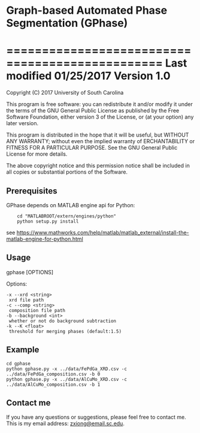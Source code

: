 # Graph-based Automated Phase Segmentation (GPhase)
================================================
Last modified 01/25/2017
Version 1.0
================================================
Copyright (C) 2017 University of South Carolina

This program is free software: you can redistribute it and/or modify
it under the terms of the GNU General Public License as published by
the Free Software Foundation, either version 3 of the License, or
(at your option) any later version.

This program is distributed in the hope that it will be useful,
but WITHOUT ANY WARRANTY; without even the implied warranty of
ERCHANTABILITY or FITNESS FOR A PARTICULAR PURPOSE. See the
GNU General Public License for more details.

The above copyright notice and this permission notice shall be included in
all copies or substantial portions of the Software.

## Prerequisites

GPhase depends on MATLAB engine api for Python:
```
    cd "MATLABROOT/extern/engines/python"
    python setup.py install
```
see https://www.mathworks.com/help/matlab/matlab_external/install-the-matlab-engine-for-python.html

## Usage

gphase [OPTIONS]

Options:
    
    -x --xrd <string>
     xrd file path
    -c --comp <string>
     composition file path
    -b --background <int>
     whether or not do background subtraction
    -k --K <float>
     threshold for merging phases (default:1.5)

## Example
```
cd gphase
python gphase.py -x ../data/FePdGa_XRD.csv -c ../data/FePdGa_composition.csv -b 0
python gphase.py -x ../data/AlCuMo_XRD.csv -c ../data/AlCuMo_composition.csv -b 1
```
## Contact me

If you have any questions or suggestions, please feel free to contact me. This is my email address: zxiong@email.sc.edu.
